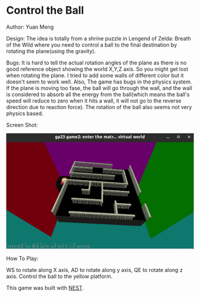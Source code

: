 # Control the Ball

Author: Yuan Meng

Design: The idea is totally from a shrine puzzle in Lengend of Zelda: Breath of the Wild where you need to control a ball to the final destination by rotating the plane(using the gravity).

Bugs: It is hard to tell the actual rotation angles of the plane as there is no good reference object showing the world X,Y,Z axis. So you might get lost when rotating the plane. I tried to add some walls of different color but it doesn't seem to work well. Also, The game has bugs in the physics system. If the plane is moving too fase, the ball will go through the wall, and the wall is considered to absorb all the energy from the ball(which means the ball's speed will reduce to zero when it hits a wall, it will not go to the reverse direction due to reaction force). The rotation of the ball also seems not very physics based.

Screen Shot:

![Screen Shot](Screenshot.png)

How To Play:

WS to rotate along X axis, AD to rotate along y axis, QE to rotate along z axis. Control the ball to the yellow platform.

This game was built with [NEST](NEST.md).
